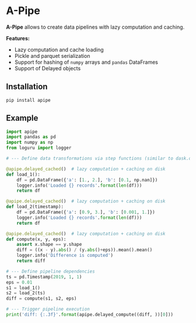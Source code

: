 # A-Pipe

**A-Pipe** allows to create data pipelines with lazy computation and caching.

**Features:**
- Lazy computation and cache loading
- Pickle and parquet serialization
- Support for hashing of `numpy` arrays and `pandas` DataFrames
- Support of Delayed objects

## Installation

```shell
pip install apipe
```

## Example

```python
import apipe
import pandas as pd
import numpy as np
from loguru import logger

# --- Define data transformations via step functions (similar to dask.delayed)

@apipe.delayed_cached()  # lazy computation + caching on disk
def load_1():
    df = pd.DataFrame({'a': [1., 2.], 'b': [0.1, np.nan]})
    logger.info('Loaded {} records'.format(len(df)))
    return df

@apipe.delayed_cached()  # lazy computation + caching on disk
def load_2(timestamp):
    df = pd.DataFrame({'a': [0.9, 3.], 'b': [0.001, 1.]})
    logger.info('Loaded {} records'.format(len(df)))
    return df

@apipe.delayed_cached()  # lazy computation + caching on disk
def compute(x, y, eps):
    assert x.shape == y.shape
    diff = ((x - y).abs() / (y.abs()+eps)).mean().mean()
    logger.info('Difference is computed')
    return diff

# --- Define pipeline dependencies
ts = pd.Timestamp(2019, 1, 1)
eps = 0.01
s1 = load_1()
s2 = load_2(ts)
diff = compute(s1, s2, eps)

# --- Trigger pipeline execution
print('diff: {:.3f}'.format(apipe.delayed_compute((diff, ))[0]))
```
